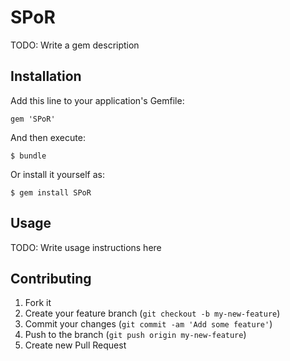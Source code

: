 # SPoR

TODO: Write a gem description

## Installation

Add this line to your application's Gemfile:

    gem 'SPoR'

And then execute:

    $ bundle

Or install it yourself as:

    $ gem install SPoR

## Usage

TODO: Write usage instructions here

## Contributing

1. Fork it
2. Create your feature branch (`git checkout -b my-new-feature`)
3. Commit your changes (`git commit -am 'Add some feature'`)
4. Push to the branch (`git push origin my-new-feature`)
5. Create new Pull Request
